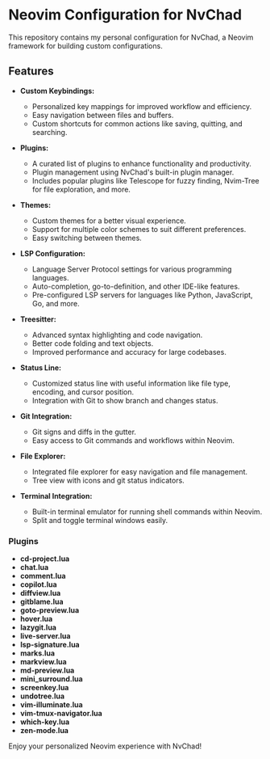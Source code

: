 # Neovim Configuration for NvChad

This repository contains my personal configuration for NvChad, a Neovim framework for building custom configurations.

## Features

- **Custom Keybindings:** 
  - Personalized key mappings for improved workflow and efficiency.
  - Easy navigation between files and buffers.
  - Custom shortcuts for common actions like saving, quitting, and searching.

- **Plugins:**
  - A curated list of plugins to enhance functionality and productivity.
  - Plugin management using NvChad's built-in plugin manager.
  - Includes popular plugins like Telescope for fuzzy finding, Nvim-Tree for file exploration, and more.

- **Themes:**
  - Custom themes for a better visual experience.
  - Support for multiple color schemes to suit different preferences.
  - Easy switching between themes.

- **LSP Configuration:**
  - Language Server Protocol settings for various programming languages.
  - Auto-completion, go-to-definition, and other IDE-like features.
  - Pre-configured LSP servers for languages like Python, JavaScript, Go, and more.

- **Treesitter:**
  - Advanced syntax highlighting and code navigation.
  - Better code folding and text objects.
  - Improved performance and accuracy for large codebases.

- **Status Line:**
  - Customized status line with useful information like file type, encoding, and cursor position.
  - Integration with Git to show branch and changes status.

- **Git Integration:**
  - Git signs and diffs in the gutter.
  - Easy access to Git commands and workflows within Neovim.

- **File Explorer:**
  - Integrated file explorer for easy navigation and file management.
  - Tree view with icons and git status indicators.

- **Terminal Integration:**
  - Built-in terminal emulator for running shell commands within Neovim.
  - Split and toggle terminal windows easily.

### Plugins

- **cd-project.lua**
- **chat.lua**
- **comment.lua**
- **copilot.lua**
- **diffview.lua**
- **gitblame.lua**
- **goto-preview.lua**
- **hover.lua**
- **lazygit.lua**
- **live-server.lua**
- **lsp-signature.lua**
- **marks.lua**
- **markview.lua**
- **md-preview.lua**
- **mini_surround.lua**
- **screenkey.lua**
- **undotree.lua**
- **vim-illuminate.lua**
- **vim-tmux-navigator.lua**
- **which-key.lua**
- **zen-mode.lua**

Enjoy your personalized Neovim experience with NvChad!

